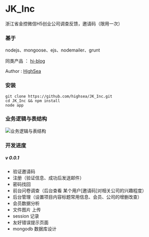 JK_Inc
====

浙江省金控微信H5创业公司调查反馈，邀请码（限用一次）



### 基于

nodejs、mongoose、ejs、nodemailer、grunt

同类产品 ： [hi-blog][2]

Author : [HighSea][1] 

### 安装

	git clone https://github.com/highsea/JK_Inc.git
	cd JK_Inc && npm install
	node app

### 业务逻辑与表结构

![业务逻辑与表结构][3]

### 开发进度

##### v 0.0.1

* 验证邀请码
* 注册（验证信息、成功后发送邮件）
* 密码找回
* 前台问卷调查（后台查看 某个用户[邀请码]对相关公司的兴趣程度）
* 后台管理（设置项目内容标题常用信息、会员、公司的增删改查）
* 会员数据分析
* 文件图片 上传
* session 记录
* 友好错误提示页面
* mongodb 数据库设计


[1]: http://highsea90.com "HighSea的小站"
[2]: https://github.com/highsea/hi-blog "一个 nodejs+express+mongodb 的 cms 系统"
[3]: http://images.cnitblog.com/blog2015/531703/201504/271001351304564.jpg "业务逻辑与表结构"